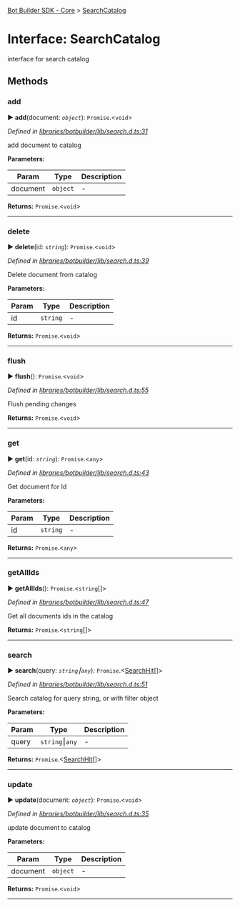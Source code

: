 [Bot Builder SDK - Core](../README.md) > [SearchCatalog](../interfaces/botbuilder.searchcatalog.md)



# Interface: SearchCatalog


interface for search catalog


## Methods
<a id="add"></a>

###  add

► **add**(document: *`object`*): `Promise`.<`void`>



*Defined in [libraries/botbuilder/lib/search.d.ts:31](https://github.com/Microsoft/botbuilder-js/blob/6102823/libraries/botbuilder/lib/search.d.ts#L31)*



add document to catalog


**Parameters:**

| Param | Type | Description |
| ------ | ------ | ------ |
| document | `object`   |  - |





**Returns:** `Promise`.<`void`>





___

<a id="delete"></a>

###  delete

► **delete**(id: *`string`*): `Promise`.<`void`>



*Defined in [libraries/botbuilder/lib/search.d.ts:39](https://github.com/Microsoft/botbuilder-js/blob/6102823/libraries/botbuilder/lib/search.d.ts#L39)*



Delete document from catalog


**Parameters:**

| Param | Type | Description |
| ------ | ------ | ------ |
| id | `string`   |  - |





**Returns:** `Promise`.<`void`>





___

<a id="flush"></a>

###  flush

► **flush**(): `Promise`.<`void`>



*Defined in [libraries/botbuilder/lib/search.d.ts:55](https://github.com/Microsoft/botbuilder-js/blob/6102823/libraries/botbuilder/lib/search.d.ts#L55)*



Flush pending changes




**Returns:** `Promise`.<`void`>





___

<a id="get"></a>

###  get

► **get**(id: *`string`*): `Promise`.<`any`>



*Defined in [libraries/botbuilder/lib/search.d.ts:43](https://github.com/Microsoft/botbuilder-js/blob/6102823/libraries/botbuilder/lib/search.d.ts#L43)*



Get document for Id


**Parameters:**

| Param | Type | Description |
| ------ | ------ | ------ |
| id | `string`   |  - |





**Returns:** `Promise`.<`any`>





___

<a id="getallids"></a>

###  getAllIds

► **getAllIds**(): `Promise`.<`string`[]>



*Defined in [libraries/botbuilder/lib/search.d.ts:47](https://github.com/Microsoft/botbuilder-js/blob/6102823/libraries/botbuilder/lib/search.d.ts#L47)*



Get all documents ids in the catalog




**Returns:** `Promise`.<`string`[]>





___

<a id="search"></a>

###  search

► **search**(query: *`string`⎮`any`*): `Promise`.<[SearchHit](botbuilder.searchhit.md)[]>



*Defined in [libraries/botbuilder/lib/search.d.ts:51](https://github.com/Microsoft/botbuilder-js/blob/6102823/libraries/botbuilder/lib/search.d.ts#L51)*



Search catalog for query string, or with filter object


**Parameters:**

| Param | Type | Description |
| ------ | ------ | ------ |
| query | `string`⎮`any`   |  - |





**Returns:** `Promise`.<[SearchHit](botbuilder.searchhit.md)[]>





___

<a id="update"></a>

###  update

► **update**(document: *`object`*): `Promise`.<`void`>



*Defined in [libraries/botbuilder/lib/search.d.ts:35](https://github.com/Microsoft/botbuilder-js/blob/6102823/libraries/botbuilder/lib/search.d.ts#L35)*



update document to catalog


**Parameters:**

| Param | Type | Description |
| ------ | ------ | ------ |
| document | `object`   |  - |





**Returns:** `Promise`.<`void`>





___


